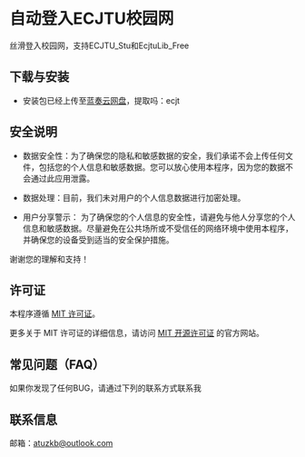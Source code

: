 # 自动登入ECJTU校园网

丝滑登入校园网，支持ECJTU_Stu和EcjtuLib_Free


## 下载与安装

- 安装包已经上传至[蓝奏云网盘](https://wwaw.lanzouj.com/b052h91gb)，提取吗：ecjt

## 安全说明

- 数据安全性：为了确保您的隐私和敏感数据的安全，我们承诺不会上传任何文件，包括您的个人信息和敏感数据。您可以放心使用本程序，因为您的数据不会通过此应用泄露。


- 数据处理：目前，我们未对用户的个人信息数据进行加密处理。


- 用户分享警示： 为了确保您的个人信息的安全性，请避免与他人分享您的个人信息和敏感数据。尽量避免在公共场所或不受信任的网络环境中使用本程序，并确保您的设备受到适当的安全保护措施。

谢谢您的理解和支持！


## 许可证

本程序遵循 [MIT 许可证](https://opensource.org/license/mit/)。

更多关于 MIT 许可证的详细信息，请访问 [MIT 开源许可证](https://opensource.org/license/mit/) 的官方网站。



## 常见问题（FAQ）

如果你发现了任何BUG，请通过下列的联系方式联系我


## 联系信息

邮箱：atuzkb@outlook.com

